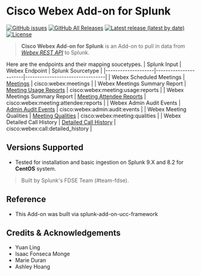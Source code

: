 # Cisco Webex Add-on for Splunk

[![GitHub issues](https://img.shields.io/github/issues/splunk/ta_cisco_webex_add_on_for_splunk?label=issues&color=informational)](https://github.com/splunk/ta_cisco_webex_add_on_for_splunk/issues)
[![GitHub All Releases](https://img.shields.io/github/downloads/splunk/ta_cisco_webex_add_on_for_splunk/total?label=download&logo=github&style=flat-square&color=important)](https://github.com/splunk/ta_cisco_webex_add_on_for_splunk/releases)
[![Latest release (latest by date)](https://img.shields.io/github/v/release/splunk/ta_cisco_webex_add_on_for_splunk?label=Latest%20Release)](https://github.com/splunk/genesys_cloud_ta/releases)
[![License](https://img.shields.io/badge/License-Apache_2.0-yellow.svg)](https://opensource.org/licenses/Apache-2.0)

> **Cisco Webex Add-on for Splunk** is an Add-on to pull in data from _[Webex REST API](https://developer.webex.com/docs/basics)_ to Splunk.

Here are the endpoints and their mapping soucetypes.
| Splunk Input       | Webex Endpoint        | Splunk Sourcetype               |
|--------------------|-----------------------|---------------------------------|
| Webex Scheduled Meetings       | [Meetings](https://developer.webex.com/docs/api/v1/meetings/list-meetings)                       | cisco:webex:meetings         |
| Webex Meetings Summary Report       | [Meeting Usage Reports](https://developer.webex.com/docs/api/v1/meetings-summary-report/list-meeting-usage-reports)                       | cisco:webex:meeting:usage:reports         |
| Webex Meetings Summary Report       | [Meeting Attendee Reports](https://developer.webex.com/docs/api/v1/meetings-summary-report/list-meeting-attendee-reports)                       | cisco:webex:meeting:attendee:reports             |
| Webex Admin Audit Events       | [Admin Audit Events](https://developer.webex.com/docs/api/v1/admin-audit-events)                               | cisco:webex:admin:audit:events               |
| Webex Meeting Qualities       | [Meeting Qualities](https://developer.webex.com/docs/api/v1/meeting-qualities/get-meeting-qualities)                               | cisco:webex:meeting:qualities              |
| Webex Detailed Call History       | [Detailed Call History](https://developer.webex.com/docs/api/v1/reports-detailed-call-history/get-detailed-call-history)                               | cisco:webex:call:detailed_history             |

## Versions Supported

  - Tested for installation and basic ingestion on Splunk 9.X and 8.2 for **CentOS** system.

> Built by Splunk's FDSE Team (#team-fdse).

## Reference 
- This Add-on was built via splunk-add-on-ucc-framework

## Credits & Acknowledgements
* Yuan Ling
* Isaac Fonseca Monge
* Marie Duran
* Ashley Hoang